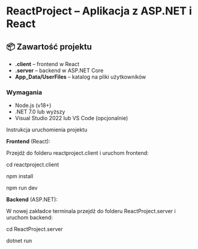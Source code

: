 # ReactProject – Aplikacja z ASP.NET i React

## 📦 Zawartość projektu

- **.client** – frontend w React
- **.server** – backend w ASP.NET Core
- **App_Data/UserFiles** – katalog na pliki użytkowników

### Wymagania

- Node.js (v18+)
- .NET 7.0 lub wyższy
- Visual Studio 2022 lub VS Code (opcjonalnie)


Instrukcja uruchomienia projektu

**Frontend** (React):

Przejdź do folderu  reactproject.client i uruchom frontend:

cd reactproject.client

npm install  

npm run dev

 **Backend** (ASP.NET):

W nowej zakładce terminala przejdź do folderu ReactProject.server i uruchom backend:

cd ReactProject.server

dotnet run
